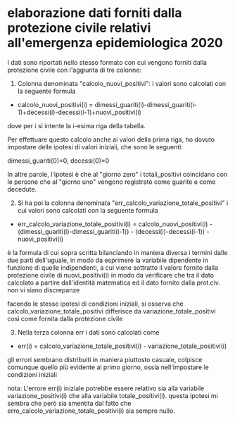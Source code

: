 # elaborazione dati forniti dalla protezione civile relativi all'emergenza epidemiologica 2020

I dati sono riportati nello stesso formato con cui vengono forniti dalla protezione civile con l'aggiunta di tre colonne:

1) Colonna denominata "calcolo_nuovi_positivi": i valori sono calcolati con la seguente formula

* calcolo_nuovi_positivi(i) = dimessi_guariti(i)-dimessi_guariti(i-1)+decessi(i)-decessi(i-1)+nuovi_positivi(i)

dove per i si intente la i-esima riga della tabella.

Per effettuare questo calcolo anche ai valori della prima riga, ho dovuto impostare delle ipotesi di valori iniziali, che sono le seguenti:

dimessi_guariti(0)=0,
decessi(0)=0

In altre parole, l'ipotesi è che al "giorno zero" i totali_positivi coincidano con le persone che al "giorno uno" vengono registrate come guarite e come decedute.

2) Si ha poi la colonna denominata "err_calcolo_variazione_totale_positivi" i cui valori sono calcolati con la seguente formula

* err_calcolo_variazione_totale_positivi(i) = calcolo_nuovi_positivi(i) - (dimessi_guariti(i)-dimessi_guariti(i-1)) - (decessi(i)-decessi(i-1)) - nuovi_positivi(i)

è la formula di cui sopra scritta bilanciando in maniera diversa i termini dalle due parti dell'uguale, in modo da esprimere la variabile dipendente in funzione di quelle indipendenti, a cui viene sottratto il valore fornito dalla protezione civile di nuovi_positivi(i) in modo da verificare che tra il dato calcolato a partire dall'identità matematica ed il dato fornito dalla prot.civ. non vi siano discrepanze

facendo le stesse ipotesi di condizioni iniziali, si osserva che calcolo_variazione_totale_positivi differisce da variazione_totale_positivi così come fornita dalla protezione civile 

3) Nella terza colonna err i dati sono calcolati come

* err(i) = calcolo_variazione_totale_positivi(i) - variazione_totale_positivi(i)

gli errori sembrano distribuiti in maniera piuttosto casuale, colpisce comunque quello più evidente al primo giorno, ossia nell'impostare le condizioni iniziali

nota: L'errore err(i) iniziale potrebbe  essere relativo sia alla variabile variazione_positivi(i) che alla variabile totale_positivi(i). questa ipotesi mi sembra che però sia smentita dal fatto che erro_calcolo_variazione_totale_positivi(i) sia sempre nullo.
